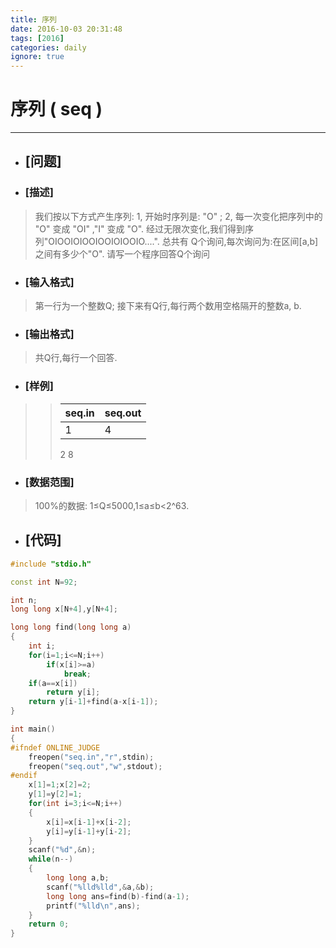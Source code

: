 ```yaml
---
title: 序列
date: 2016-10-03 20:31:48
tags: [2016]
categories: daily
ignore: true
---
```

# 序列 ( seq )
---
- ## [问题]

- ### [描述]
> 我们按以下方式产生序列:
> 1, 开始时序列是: "O" ;
> 2, 每一次变化把序列中的 "O" 变成 "OI" ,"I" 变成 "O".
> 经过无限次变化,我们得到序列"OIOOIOIOOIOOIOIOOIO....".
> 总共有 Q个询问,每次询问为:在区间[a,b]之间有多少个"O".
> 请写一个程序回答Q个询问

<!--more-->

- ### [输入格式]
> 第一行为一个整数Q;
> 接下来有Q行,每行两个数用空格隔开的整数a, b.

- ### [输出格式]
> 共Q行,每行一个回答.

- ### [样例]

>> seq.in | seq.out
>> -------|--------
>> 1 | 4
>> 2 8

- ### [数据范围]
> 100%的数据: 1≤Q≤5000,1≤a≤b<2^63.

- ## [代码]

```c++
#include "stdio.h"

const int N=92;

int n;
long long x[N+4],y[N+4];

long long find(long long a)
{
    int i;
    for(i=1;i<=N;i++)
        if(x[i]>=a)
            break;
    if(a==x[i])
        return y[i];
    return y[i-1]+find(a-x[i-1]);
}

int main()
{
#ifndef ONLINE_JUDGE
    freopen("seq.in","r",stdin);
    freopen("seq.out","w",stdout);
#endif
    x[1]=1;x[2]=2;
    y[1]=y[2]=1;
    for(int i=3;i<=N;i++)
    {
        x[i]=x[i-1]+x[i-2];
        y[i]=y[i-1]+y[i-2];
    }
    scanf("%d",&n);
    while(n--)
    {
        long long a,b;
        scanf("%lld%lld",&a,&b);
        long long ans=find(b)-find(a-1);
        printf("%lld\n",ans);
    }
    return 0;
}
```
